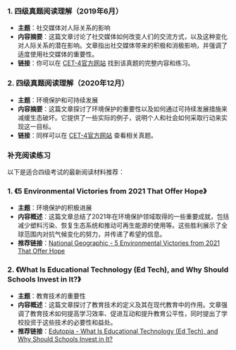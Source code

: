 ### 1. 四级真题阅读理解（2019年6月）
- **主题**：社交媒体对人际关系的影响
- **内容摘要**：这篇文章讨论了社交媒体如何改变人们的交流方式，以及这种变化对人际关系的潜在影响。文章指出社交媒体带来的积极和消极影响，并强调了适度使用社交媒体的重要性。
- **链接**：你可以在 [CET-4官方网站](http://cet.neea.edu.cn/) 找到该真题的完整内容和练习。

### 2. 四级真题阅读理解（2020年12月）
- **主题**：环境保护和可持续发展
- **内容摘要**：这篇文章探讨了环境保护的重要性以及如何通过可持续发展措施来减缓生态破坏。它提供了一些实际的例子，说明个人和社会如何采取行动来实现这一目标。
- **链接**：同样可以在 [CET-4官方网站](http://cet.neea.edu.cn/) 查看相关真题。

### 补充阅读练习
以下是适合四级考试的最新阅读材料推荐：
### 1. **《5 Environmental Victories from 2021 That Offer Hope》**
- **主题**：环境保护的积极进展
- **内容概述**：这篇文章总结了2021年在环境保护领域取得的一些重要成就，包括减少塑料污染、恢复生态系统和推动可再生能源的使用等。这些胜利展示了全球范围内对抗气候变化的努力，并传递了希望的信息。
- **推荐链接**：[National Geographic - 5 Environmental Victories from 2021 That Offer Hope](https://www.nationalgeographic.com/environment/article/5-environmental-victories-from-2021-that-offer-hope)

### 2. **《What Is Educational Technology (Ed Tech), and Why Should Schools Invest in It?》**
- **主题**：教育技术的重要性
- **内容概述**：这篇文章探讨了教育技术的定义及其在现代教育中的作用。文章强调了教育技术如何提高学习效率、促进互动和提升教育公平性，同时提出了学校投资于这些技术的必要性和益处。
- **推荐链接**：[Edutopia - What Is Educational Technology (Ed Tech), and Why Should Schools Invest in It?](https://www.edutopia.org/article/what-educational-technology-ed-tech-and-why-should-schools-invest-it)